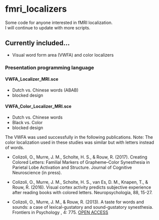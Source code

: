 # fmri_localizers
Some code for anyone interested in fMRI localization. <br>
I will continue to update with more scripts. 

## Currently included...
* Visual word form area (VWFA) and color localizers <br>

### Presentation programming language

#### VWFA_Localizer_MRI.sce
* Dutch vs. Chinese words (ABAB)
* blocked design

#### VWFA_Color_Localizer_MRI.sce
* Dutch vs. Chinese words 
* Black vs. Color 
* blocked design

The VWFA was used successfully in the following publications. 
Note: The color localization used in these studies was similar but with letters instead of words.

* Colizoli, O., Murre, J. M., Scholte, H. S., & Rouw, R. (2017). Creating Colored Letters: Familial Markers of Grapheme–Color Synesthesia in Parietal Lobe Activation and Structure. Journal of Cognitive Neuroscience (in press).

* Colizoli, O., Murre, J. M., Scholte, H. S., van Es, D. M., Knapen, T., & Rouw, R. (2016). Visual cortex activity predicts subjective experience after reading books with colored letters. Neuropsychologia, 88, 15-27.

* Colizoli, O., Murre, J. M., & Rouw, R. (2013). A taste for words and sounds: a case of lexical-gustatory and sound-gustatory synesthesia. Frontiers in Psychology ,  4: 775. [OPEN ACCESS](http://journal.frontiersin.org/article/10.3389/fpsyg.2013.00775/full)

